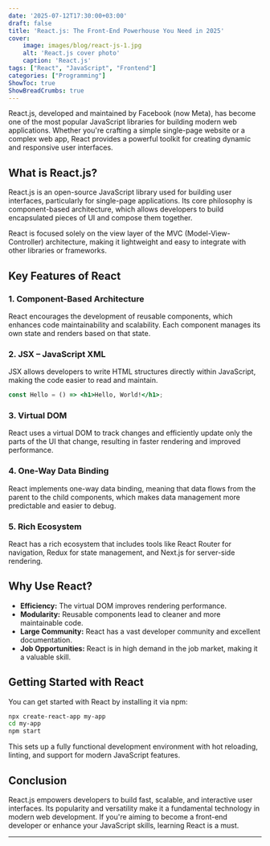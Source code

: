 ```yaml
---
date: '2025-07-12T17:30:00+03:00'
draft: false
title: 'React.js: The Front-End Powerhouse You Need in 2025'
cover:
    image: images/blog/react-js-1.jpg
    alt: 'React.js cover photo'
    caption: 'React.js'
tags: ["React", "JavaScript", "Frontend"]
categories: ["Programming"]
ShowToc: true  
ShowBreadCrumbs: true  
---
```


React.js, developed and maintained by Facebook (now Meta), has become one of the most popular JavaScript libraries for building modern web applications. Whether you're crafting a simple single-page website or a complex web app, React provides a powerful toolkit for creating dynamic and responsive user interfaces.

## What is React.js?

React.js is an open-source JavaScript library used for building user interfaces, particularly for single-page applications. Its core philosophy is component-based architecture, which allows developers to build encapsulated pieces of UI and compose them together.

React is focused solely on the view layer of the MVC (Model-View-Controller) architecture, making it lightweight and easy to integrate with other libraries or frameworks.

## Key Features of React

### 1. **Component-Based Architecture**  
React encourages the development of reusable components, which enhances code maintainability and scalability. Each component manages its own state and renders based on that state.

### 2. **JSX – JavaScript XML**  
JSX allows developers to write HTML structures directly within JavaScript, making the code easier to read and maintain.

```jsx
const Hello = () => <h1>Hello, World!</h1>;
```

### 3. **Virtual DOM**  
React uses a virtual DOM to track changes and efficiently update only the parts of the UI that change, resulting in faster rendering and improved performance.

### 4. **One-Way Data Binding**  
React implements one-way data binding, meaning that data flows from the parent to the child components, which makes data management more predictable and easier to debug.

### 5. **Rich Ecosystem**  
React has a rich ecosystem that includes tools like React Router for navigation, Redux for state management, and Next.js for server-side rendering.

## Why Use React?

- **Efficiency:** The virtual DOM improves rendering performance.
- **Modularity:** Reusable components lead to cleaner and more maintainable code.
- **Large Community:** React has a vast developer community and excellent documentation.
- **Job Opportunities:** React is in high demand in the job market, making it a valuable skill.

## Getting Started with React

You can get started with React by installing it via npm:

```bash
npx create-react-app my-app
cd my-app
npm start
```

This sets up a fully functional development environment with hot reloading, linting, and support for modern JavaScript features.

## Conclusion

React.js empowers developers to build fast, scalable, and interactive user interfaces. Its popularity and versatility make it a fundamental technology in modern web development. If you're aiming to become a front-end developer or enhance your JavaScript skills, learning React is a must.

---
<!-- 
> 💬 If you have any questions or want to collaborate on a React project, feel free to reach out via [LinkedIn](https://www.linkedin.com/in/youzarsifya7/) or check my other projects on [GitHub](https://github.com/youssefatshan). -->
